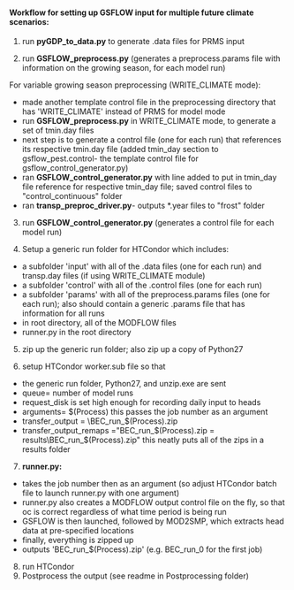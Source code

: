 
  
    
    
#### Workflow for setting up GSFLOW input for multiple future climate scenarios:  

1. run **pyGDP_to_data.py** to generate .data files for PRMS input

2. run **GSFLOW_preprocess.py**
  (generates a preprocess.params file with information on the growing season, for each model run)

  For variable growing season preprocessing (WRITE_CLIMATE mode):
 * made another template control file in the preprocessing directory that has 'WRITE_CLIMATE' instead of PRMS for model mode
 * run **GSFLOW_preprocess.py** in WRITE_CLIMATE mode, to generate a set of tmin.day files
 * next step is to generate a control file (one for each run) that references its respective tmin.day file (added tmin_day section to gsflow_pest.control- the template control file for gsflow_control_generator.py)
 * ran **GSFLOW_control_generator.py** with line added to put in tmin_day file reference for respective tmin_day file; saved control files to "control_continuous" folder
 * ran **transp_preproc_driver.py**- outputs *.year files to "frost" folder

3. run **GSFLOW_control_generator.py** (generates a control file for each model run)

4. Setup a generic run folder for HTCondor which includes:
 * a subfolder 'input' with all of the .data files (one for each run) and transp.day files (if using WRITE_CLIMATE module)
 * a subfolder 'control' with all of the .control files (one for each run)
 * a subfolder 'params' with all of the preprocess.params files (one for each run); also should contain a generic .params file that has information for all runs
 * in root directory, all of the MODFLOW files
 * runner.py in the root directory

5. zip up the generic run folder; also zip up a copy of Python27

6. setup HTCondor worker.sub file so that
 * the generic run folder, Python27, and unzip.exe are sent
 * queue= number of model runs
 * request_disk is set high enough for recording daily input to heads
 * arguments= $(Process)     this passes the job number as an argument
 * transfer_output = <generic run folder name>\BEC_run_$(Process).zip
 * transfer_output_remaps ="BEC_run_$(Process).zip = results\BEC_run_$(Process).zip"     this neatly puts all of the zips in a results folder

7. **runner.py:** 
 * takes the job number then as an argument (so adjust HTCondor batch file to launch runner.py with one argument)
 * runner.py also creates a MODFLOW output control file on the fly, so that oc is correct regardless of what time period is being run
 * GSFLOW is then launched, followed by MOD2SMP, which extracts head data at pre-specified locations
 * finally, everything is zipped up
 * outputs 'BEC_run_$(Process).zip'      (e.g. BEC_run_0 for the first job) 

8. run HTCondor  
9. Postprocess the output (see readme in Postprocessing folder)

